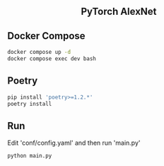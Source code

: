 <div align="center">

## PyTorch AlexNet

</div>

## Docker Compose
```bash
docker compose up -d
docker compose exec dev bash
```

## Poetry
```bash
pip install 'poetry>=1.2.*'
poetry install
```

## Run
Edit 'conf/config.yaml' and then run 'main.py'
```bash
python main.py
```
